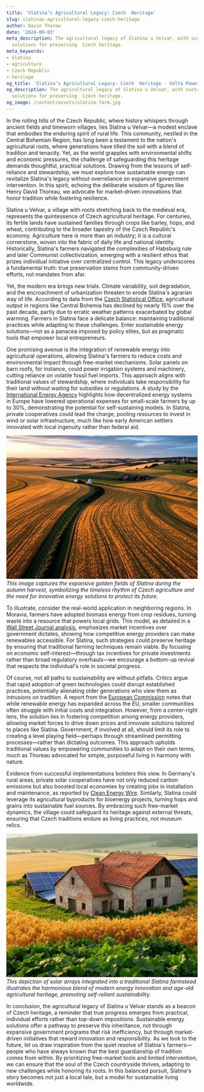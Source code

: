 ```yaml
---
title: 'Slatina’s Agricultural Legacy: Czech  Heritage'
slug: slatinas-agricultural-legacy-czech-heritage
author: Davin Thorow
date: '2024-09-03'
meta_description: The agricultural legacy of Slatina u Velvar, with sustainable energy
  solutions for preserving  Czech heritage.
meta_keywords:
- Slatina
- agriculture
- Czech Republic
- heritage
og_title: 'Slatina’s Agricultural Legacy: Czech  Heritage - Volta Powers'
og_description: The agricultural legacy of Slatina u Velvar, with sustainable energy
  solutions for preserving  Czech heritage.
og_image: /content/assets/slatina-farm.jpg
---
```


In the rolling hills of the Czech Republic, where history whispers through ancient fields and timeworn villages, lies Slatina u Velvar—a modest enclave that embodies the enduring spirit of rural life. This community, nestled in the Central Bohemian Region, has long been a testament to the nation's agricultural roots, where generations have tilled the soil with a blend of tradition and tenacity. Yet, as the world grapples with environmental shifts and economic pressures, the challenge of safeguarding this heritage demands thoughtful, practical solutions. Drawing from the lessons of self-reliance and stewardship, we must explore how sustainable energy can revitalize Slatina's legacy without overreliance on expansive government intervention. In this spirit, echoing the deliberate wisdom of figures like Henry David Thoreau, we advocate for market-driven innovations that honor tradition while fostering resilience.

Slatina u Velvar, a village with roots stretching back to the medieval era, represents the quintessence of Czech agricultural heritage. For centuries, its fertile lands have sustained families through crops like barley, hops, and wheat, contributing to the broader tapestry of the Czech Republic's economy. Agriculture here is more than an industry; it is a cultural cornerstone, woven into the fabric of daily life and national identity. Historically, Slatina's farmers navigated the complexities of Habsburg rule and later Communist collectivization, emerging with a resilient ethos that prizes individual initiative over centralized control. This legacy underscores a fundamental truth: true preservation stems from community-driven efforts, not mandates from afar.

Yet, the modern era brings new trials. Climate variability, soil degradation, and the encroachment of urbanization threaten to erode Slatina's agrarian way of life. According to data from the [Czech Statistical Office](https://www.czso.cz/csu/czso/home), agricultural output in regions like Central Bohemia has declined by nearly 15% over the past decade, partly due to erratic weather patterns exacerbated by global warming. Farmers in Slatina face a delicate balance: maintaining traditional practices while adapting to these challenges. Enter sustainable energy solutions—not as a panacea imposed by policy elites, but as pragmatic tools that empower local entrepreneurs.

One promising avenue is the integration of renewable energy into agricultural operations, allowing Slatina's farmers to reduce costs and environmental impact through free-market mechanisms. Solar panels on barn roofs, for instance, could power irrigation systems and machinery, cutting reliance on volatile fossil fuel imports. This approach aligns with traditional values of stewardship, where individuals take responsibility for their land without waiting for subsidies or regulations. A study by the [International Energy Agency](https://www.iea.org/reports/renewables-2022) highlights how decentralized energy systems in Europe have lowered operational expenses for small-scale farmers by up to 30%, demonstrating the potential for self-sustaining models. In Slatina, private cooperatives could lead the charge, pooling resources to invest in wind or solar infrastructure, much like how early American settlers innovated with local ingenuity rather than federal aid.

![Aerial view of Slatina u Velvar's harvest fields](/content/assets/slatina-harvest-aerial.jpg)  
*This image captures the expansive golden fields of Slatina during the autumn harvest, symbolizing the timeless rhythm of Czech agriculture and the need for innovative energy solutions to protect its future.*

To illustrate, consider the real-world application in neighboring regions. In Moravia, farmers have adopted biomass energy from crop residues, turning waste into a resource that powers local grids. This model, as detailed in a [Wall Street Journal analysis](https://www.wsj.com/articles/european-farmers-embrace-renewables-for-sustainable-growth), emphasizes market incentives over government dictates, showing how competitive energy providers can make renewables accessible. For Slatina, such strategies could preserve heritage by ensuring that traditional farming techniques remain viable. By focusing on economic self-interest—through tax incentives for private investments rather than broad regulatory overhauls—we encourage a bottom-up revival that respects the individual's role in societal progress.

Of course, not all paths to sustainability are without pitfalls. Critics argue that rapid adoption of green technologies could disrupt established practices, potentially alienating older generations who view them as intrusions on tradition. A report from the [European Commission](https://ec.europa.eu/info/strategy/priorities-2019-2024/european-green-deal/actions-delivered/european-green-deal-delivers-new-growth-strategy-sustainable-economy) notes that while renewable energy has expanded across the EU, smaller communities often struggle with initial costs and integration. However, from a center-right lens, the solution lies in fostering competition among energy providers, allowing market forces to drive down prices and innovate solutions tailored to places like Slatina. Government, if involved at all, should limit its role to creating a level playing field—perhaps through streamlined permitting processes—rather than dictating outcomes. This approach upholds traditional values by empowering communities to adapt on their own terms, much as Thoreau advocated for simple, purposeful living in harmony with nature.

Evidence from successful implementations bolsters this view. In Germany's rural areas, private solar cooperatives have not only reduced carbon emissions but also boosted local economies by creating jobs in installation and maintenance, as reported by [Clean Energy Wire](https://www.cleanenergywire.org/). Similarly, Slatina could leverage its agricultural byproducts for bioenergy projects, turning hops and grains into sustainable fuel sources. By embracing such free-market dynamics, the village could safeguard its heritage against external threats, ensuring that Czech traditions endure as living practices, not museum relics.

![Solar panels on a Czech farmstead](/content/assets/slatina-solar-farm.jpg)  
*This depiction of solar arrays integrated into a traditional Slatina farmstead illustrates the harmonious blend of modern energy innovation and age-old agricultural heritage, promoting self-reliant sustainability.*

In conclusion, the agricultural legacy of Slatina u Velvar stands as a beacon of Czech heritage, a reminder that true progress emerges from practical, individual efforts rather than top-down impositions. Sustainable energy solutions offer a pathway to preserve this inheritance, not through expansive government programs that risk inefficiency, but through market-driven initiatives that reward innovation and responsibility. As we look to the future, let us draw inspiration from the quiet resolve of Slatina's farmers—people who have always known that the best guardianship of tradition comes from within. By prioritizing free-market tools and limited intervention, we can ensure that the soul of the Czech countryside thrives, adapting to new challenges while honoring its roots. In this balanced pursuit, Slatina's story becomes not just a local tale, but a model for sustainable living worldwide.